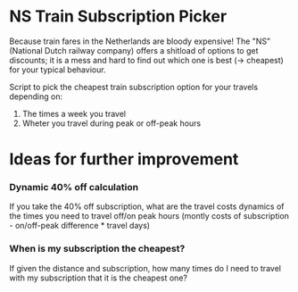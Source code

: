 # NS Train Subscription Picker

Because train fares in the Netherlands are bloody expensive!
The "NS" (National Dutch railway company) offers a shitload of options to get discounts; it is a mess and hard to find out which one is best (-> cheapest) for your typical behaviour.  

Script to pick the cheapest train subscription option for your travels depending on:
1) The times a week you travel
2) Wheter you travel during peak or off-peak hours

# Ideas for further improvement
### Dynamic 40% off calculation
If you take the 40% off subscription, what are the travel costs dynamics of the times you need to travel off/on peak hours
(montly costs of subscription - on/off-peak difference * travel days)  

### When is my subscription the cheapest?
If given the distance and subscription, how many times do I need to travel with my subscription that it is the cheapest one?
